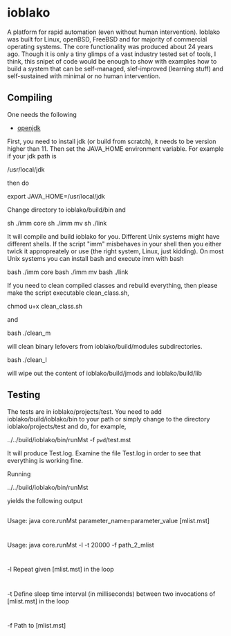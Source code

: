 # ioblako
A platform for rapid automation (even without human intervention). 
Ioblako was built for Linux, openBSD, FreeBSD and for majority of commercial operating systems. The core functionality was produced about 24 years ago.
Though it is only a tiny glimps of a vast industry tested set of tools, I think, this snipet of code would be enough to show with examples how to build a system that can be self-managed, slef-improved (learning stuff) 
and self-sustained with minimal or no human intervention.

## Compiling

One needs the following

- [openjdk](https://github.com/openjdk/jdk)

First, you need to install jdk (or build from scratch), it needs to be version higher than 11.
Then set the JAVA_HOME environment variable. For example if your jdk path is 

/usr/local/jdk 

then do 

export JAVA_HOME=/usr/local/jdk

Change directory to ioblako/build/bin and

sh ./imm core
sh ./imm mv
sh ./link

It will compile and build ioblako for you.
Different Unix systems might have different shells.
If the script "imm" misbehaves in your shell then you either twick it appropreately or
use (the right system, Linux, just kidding). On most Unix systems you can install bash and execute imm with bash

bash ./imm core
bash ./imm mv
bash ./link

If you need to clean compiled classes and rebuild everything, then please make the script executable clean_class.sh,

chmod u+x clean_class.sh

and

bash ./clean_m

will clean binary lefovers from ioblako/build/modules subdirectories.

bash ./clean_l

will wipe out the content of ioblako/build/jmods and ioblako/build/lib

## Testing

The tests are in ioblako/projects/test. You need to add ioblako/build/ioblako/bin to your path or
simply change to the directory ioblako/projects/test and do, for example,

../../build/ioblako/bin/runMst -f `pwd`/test.mst

It will produce Test.log. Examine the file Test.log in order to see that everything is working fine.

Running

../../build/ioblako/bin/runMst

yields the following output

##

Usage: java core.runMst parameter_name=parameter_value [mlist.mst]
#
Usage: java core.runMst -l -t 20000 -f path_2_mlist
#
-l   Repeat given [mlist.mst] in the loop
#
-t   Define sleep time interval (in milliseconds) between two invocations of [mlist.mst] in the loop
#
-f   Path to [mlist.mst]
#








